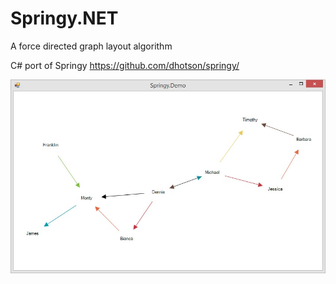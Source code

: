 # Springy.NET
A force directed graph layout algorithm 

C# port of Springy https://github.com/dhotson/springy/

<img src="imgs/1.jpg"/>
